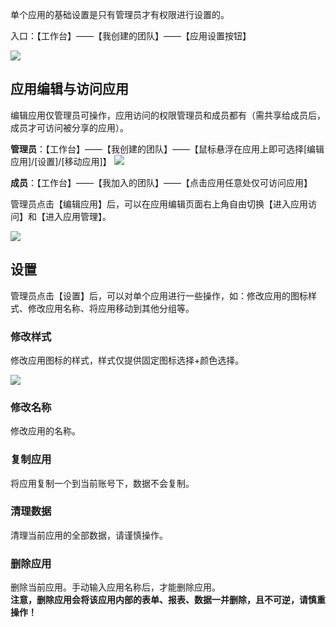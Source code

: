 单个应用的基础设置是只有管理员才有权限进行设置的。

入口：【工作台】——【我创建的团队】——【应用设置按钮】


![](../img/4-1-5i1.png)

## 应用编辑与访问应用
编辑应用仅管理员可操作，应用访问的权限管理员和成员都有（需共享给成员后，成员才可访问被分享的应用）。

**管理员**：【工作台】——【我创建的团队】——【鼠标悬浮在应用上即可选择[编辑应用]/[设置]/[移动应用]】
![](../img/4-1-5i2.png)

**成员**：【工作台】——【我加入的团队】——【点击应用任意处仅可访问应用】

<!-- ![](../img/4-1-5i3.gif) -->

管理员点击【编辑应用】后，可以在应用编辑页面右上角自由切换【进入应用访问】和【进入应用管理】。

![](../img/4-1-5i4.gif)


## 设置
管理员点击【设置】后，可以对单个应用进行一些操作，如：修改应用的图标样式、修改应用名称、将应用移动到其他分组等。

<!-- ![](../img/4-1-5i5.png) -->

### 修改样式
修改应用图标的样式，样式仅提供固定图标选择+颜色选择。

![](../img/4-1-5i6.gif)

### 修改名称
修改应用的名称。

<!-- ![](../img/4-1-5i7.gif) -->
### 复制应用
将应用复制一个到当前账号下，数据不会复制。

### 清理数据
清理当前应用的全部数据，请谨慎操作。

### 删除应用
删除当前应用。手动输入应用名称后，才能删除应用。<br/>
**注意，删除应用会将该应用内部的表单、报表、数据一并删除，且不可逆，请慎重操作！**

